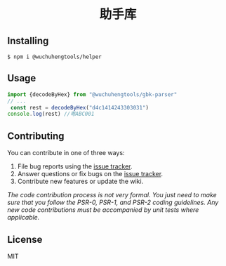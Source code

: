 <h1 align="center"> 助手库 </h1>

[comment]: <> ([![Build Status]&#40;https://travis-ci.org/wuchuhengtools/gbk-parser.svg?branch=master&#41;]&#40;https://travis-ci.org/wuchuhengtools/gbk-parser&#41;)

[comment]: <> ([![codecov]&#40;https://codecov.io/gh/wuchuhengtools/gbk-parser/branch/master/graph/badge.svg?token=R4VV625A4V&#41;]&#40;https://codecov.io/gh/wuchuhengtools/gbk-parser&#41;)

[comment]: <> ([![FOSSA Status]&#40;https://app.fossa.com/api/projects/git%2Bgithub.com%2Fwuchuhengtools%2Fgbk-parser.svg?type=shield&#41;]&#40;https://app.fossa.com/projects/git%2Bgithub.com%2Fwuchuhengtools%2Fgbk-parser?ref=badge_shield&#41;)

## Installing

```shell
$ npm i @wuchuhengtools/helper

```

## Usage

``` typescript
import {decodeByHex} from "@wuchuhengtools/gbk-parser"
// ...
 const rest = decodeByHex("d4c1414243303031")
console.log(rest) //粤ABC001


```
## Contributing

You can contribute in one of three ways:

1. File bug reports using the [issue tracker](https://github.com/wuchuhengtools/gbk-parser/issues).
2. Answer questions or fix bugs on the [issue tracker](https://github.com/wuchuhengtools/gbk-parser/issues).
3. Contribute new features or update the wiki.

_The code contribution process is not very formal. You just need to make sure that you follow the PSR-0, PSR-1, and PSR-2 coding guidelines. Any new code contributions must be accompanied by unit tests where applicable._

## License

MIT
